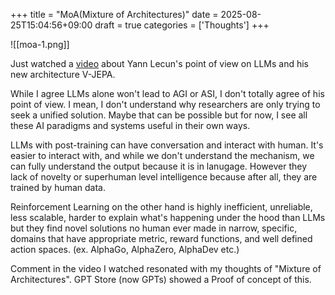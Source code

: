 +++
title = "MoA(Mixture of Architectures)"
date = 2025-08-25T15:04:56+09:00
draft = true
categories = ['Thoughts']
+++


![[moa-1.png]]

Just watched a [video](https://www.youtube.com/watch?v=p1QXZHV4jkM) about Yann Lecun's point of view on LLMs and his new architecture V-JEPA.

While I agree LLMs alone won't lead to AGI or ASI, I don't totally agree of his point of view. I mean, I don't understand why researchers are only trying to seek a unified solution. Maybe that can be possible but for now, I see all these AI paradigms and systems useful in their own ways.

LLMs with post-training can have conversation and interact with human. It's easier to interact with, and while we don't understand the mechanism, we can fully understand the output because it is in lanugage. However they lack of novelty or superhuman level intelligence because after all, they are trained by human data.

Reinforcement Learning on the other hand is highly inefficient, unreliable, less scalable, harder to explain what's happening under the hood than LLMs but they find novel solutions no human ever made in narrow, specific, domains that have appropriate metric, reward functions, and well defined action spaces. (ex. AlphaGo, AlphaZero, AlphaDev etc.)

Comment in the video I watched resonated with my thoughts of "Mixture of Architectures". GPT Store (now GPTs) showed a Proof of concept of this.